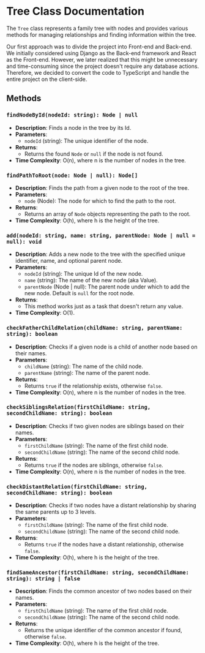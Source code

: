 # Tree Class Documentation

The `Tree` class represents a family tree with nodes and provides various methods for managing relationships and finding information within the tree.

Our first approach was to divide the project into Front-end and Back-end. We initially considered using Django as the Back-end framework and React as the Front-end. However, we later realized that this might be unnecessary and time-consuming since the project doesn't require any database actions. Therefore, we decided to convert the code to TypeScript and handle the entire project on the client-side.

## Methods

### `findNodeById(nodeId: string): Node | null`

- **Description**: Finds a node in the tree by its Id.
- **Parameters**:
  - `nodeId` (string): The unique identifier of the node.
- **Returns**:
  - Returns the found `Node` or `null` if the node is not found.
- **Time Complexity**: O(n), where n is the number of nodes in the tree.

### `findPathToRoot(node: Node | null): Node[]`

- **Description**: Finds the path from a given node to the root of the tree.
- **Parameters**:
  - `node` (Node): The node for which to find the path to the root.
- **Returns**:
  - Returns an array of `Node` objects representing the path to the root.
- **Time Complexity**: O(h), where h is the height of the tree.

### `add(nodeId: string, name: string, parentNode: Node | null = null): void`

- **Description**: Adds a new node to the tree with the specified unique identifier, name, and optional parent node.
- **Parameters**:
  - `nodeId` (string): The unique Id of the new node.
  - `name` (string): The name of the new node (aka Value).
  - `parentNode` (Node | null): The parent node under which to add the new node. Default is `null` for the root node.
- **Returns**:
  - This method works just as a task that doesn't return any value.
- **Time Complexity**: O(1).

### `checkFatherChildRelation(childName: string, parentName: string): boolean`

- **Description**: Checks if a given node is a child of another node based on their names.
- **Parameters**:
  - `childName` (string): The name of the child node.
  - `parentName` (string): The name of the parent node.
- **Returns**:
  - Returns `true` if the relationship exists, otherwise `false`.
- **Time Complexity**: O(n), where n is the number of nodes in the tree.

### `checkSiblingsRelation(firstChildName: string, secondChildName: string): boolean`

- **Description**: Checks if two given nodes are siblings based on their names.
- **Parameters**:
  - `firstChildName` (string): The name of the first child node.
  - `secondChildName` (string): The name of the second child node.
- **Returns**:
  - Returns `true` if the nodes are siblings, otherwise `false`.
- **Time Complexity**: O(n), where n is the number of nodes in the tree.

### `checkDistantRelation(firstChildName: string, secondChildName: string): boolean`

- **Description**: Checks if two nodes have a distant relationship by sharing the same parents up to 3 levels.
- **Parameters**:
  - `firstChildName` (string): The name of the first child node.
  - `secondChildName` (string): The name of the second child node.
- **Returns**:
  - Returns `true` if the nodes have a distant relationship, otherwise `false`.
- **Time Complexity**: O(h), where h is the height of the tree.

### `findSameAncestor(firstChildName: string, secondChildName: string): string | false`

- **Description**: Finds the common ancestor of two nodes based on their names.
- **Parameters**:
  - `firstChildName` (string): The name of the first child node.
  - `secondChildName` (string): The name of the second child node.
- **Returns**:
  - Returns the unique identifier of the common ancestor if found, otherwise `false`.
- **Time Complexity**: O(h), where h is the height of the tree.
